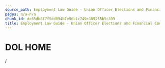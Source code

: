 ```yaml
---
source_path: Employment Law Guide - Union Officer Elections and Financial Controls.md
pages: n/a-n/a
chunk_id: dc65db8f7f5dd894b7e96b1c749e389235b5c399
title: Employment Law Guide - Union Officer Elections and Financial Controls
---
```

# DOL HOME

/
